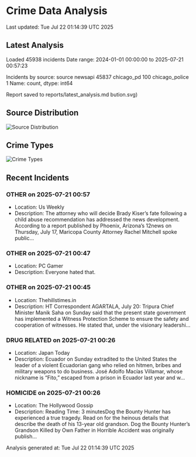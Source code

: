 # Crime Data Analysis
Last updated: Tue Jul 22 01:14:39 UTC 2025

## Latest Analysis

Loaded 45938 incidents
Date range: 2024-01-01 00:00:00 to 2025-07-21 00:57:23

Incidents by source:
source
newsapi           45837
chicago_pd          100
chicago_police        1
Name: count, dtype: int64

Report saved to reports/latest_analysis.md
bution.svg)

## Source Distribution
![Source Distribution](images/source_distribution.svg)

## Crime Types
![Crime Types](images/crime_types.svg)

## Recent Incidents

### OTHER on 2025-07-21 00:57
- Location: Us Weekly
- Description: The attorney who will decide Brady Kiser’s fate following a child abuse recommendation has addressed the news development. According to a report published by Phoenix, Arizona’s 12news on Thursday, July 17, Maricopa County Attorney Rachel Mitchell spoke public…


### OTHER on 2025-07-21 00:47
- Location: PC Gamer
- Description: Everyone hated that.


### OTHER on 2025-07-21 00:45
- Location: Thehillstimes.in
- Description: HT Correspondent AGARTALA, July 20: Tripura Chief Minister Manik Saha on Sunday said that the present state government has implemented a Witness Protection Scheme to ensure the safety and cooperation of witnesses. He stated that, under the visionary leadershi…


### DRUG RELATED on 2025-07-21 00:26
- Location: Japan Today
- Description: Ecuador on Sunday extradited to the United States the leader of a violent Ecuadorian gang who relied on hitmen, bribes and military weapons to do business. José Adolfo Macías Villamar, whose nickname is “Fito,” escaped from a prison in Ecuador last year and w…


### HOMICIDE on 2025-07-21 00:26
- Location: The Hollywood Gossip
- Description: Reading Time: 3 minutesDog the Bounty Hunter has experienced a true tragedy. Read on for the heinous details that describe the death of his 13-year old grandson.
Dog the Bounty Hunter’s Grandson Killed by Own Father in Horrible Accident was originally publish…

Analysis generated at: Tue Jul 22 01:14:39 UTC 2025
